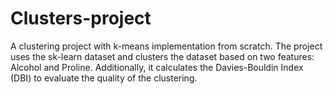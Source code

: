 # Clusters-project
A clustering project with k-means implementation from scratch. The project uses the sk-learn dataset and clusters the dataset based on two features: Alcohol and Proline. Additionally, it calculates the Davies-Bouldin Index (DBI) to evaluate the quality of the clustering.
